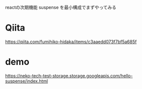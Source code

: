 reactの次期機能 suspense を最小構成でまずやってみる

# Qiita
https://qiita.com/fumihiko-hidaka/items/c3aaedd073f7bf5a685f

# demo
https://neko-tech-test-storage.storage.googleapis.com/hello-suspense/index.html
